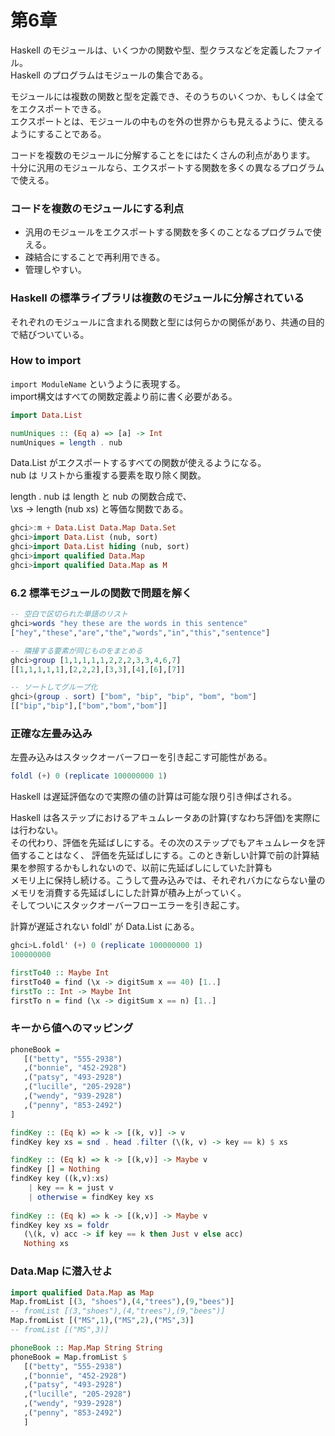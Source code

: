 # 第6章

Haskell のモジュールは、いくつかの関数や型、型クラスなどを定義したファイル。  
Haskell のプログラムはモジュールの集合である。

モジュールには複数の関数と型を定義でき、そのうちのいくつか、もしくは全てをエクスポートできる。  
エクスポートとは、モジュールの中ものを外の世界からも見えるように、使えるようにすることである。

コードを複数のモジュールに分解することをにはたくさんの利点があります。  
十分に汎用のモジュールなら、エクスポートする関数を多くの異なるプログラムで使える。

### コードを複数のモジュールにする利点

- 汎用のモジュールをエクスポートする関数を多くのことなるプログラムで使える。
- 疎結合にすることで再利用できる。
- 管理しやすい。

### Haskell の標準ライブラリは複数のモジュールに分解されている

それぞれのモジュールに含まれる関数と型には何らかの関係があり、共通の目的で結びついている。

### How to import

`import ModuleName` というように表現する。  
import構文はすべての関数定義より前に書く必要がある。

```haskell
import Data.List

numUniques :: (Eq a) => [a] -> Int
numUniques = length . nub
```

Data.List がエクスポートするすべての関数が使えるようになる。  
nub は リストから重複する要素を取り除く関数。

length . nub は length と nub の関数合成で、  
\xs -> length (nub xs) と等価な関数である。

```haskell
ghci>:m + Data.List Data.Map Data.Set
ghci>import Data.List (nub, sort)
ghci>import Data.List hiding (nub, sort)
ghci>import qualified Data.Map
ghci>import qualified Data.Map as M
```

### 6.2 標準モジュールの関数で問題を解く

```haskell
-- 空白で区切られた単語のリスト
ghci>words "hey these are the words in this sentence"
["hey","these","are","the","words","in","this","sentence"]

-- 隣接する要素が同じものをまとめる
ghci>group [1,1,1,1,1,2,2,2,3,3,4,6,7]
[[1,1,1,1,1],[2,2,2],[3,3],[4],[6],[7]]

-- ソートしてグループ化
ghci>(group . sort) ["bom", "bip", "bip", "bom", "bom"]
[["bip","bip"],["bom","bom","bom"]]
```

### 正確な左畳み込み

左畳み込みはスタックオーバーフローを引き起こす可能性がある。

```haskell
foldl (+) 0 (replicate 100000000 1)
```

Haskell は遅延評価なので実際の値の計算は可能な限り引き伸ばされる。

Haskell は各ステップにおけるアキュムレータあの計算(すなわち評価)を実際には行わない。  
その代わり、評価を先延ばしにする。その次のステップでもアキュムレータを評価することはなく、
評価を先延ばしにする。このとき新しい計算で前の計算結果を参照するかもしれないので、以前に先延ばしにしていた計算も  
メモリ上に保持し続ける。こうして畳み込みでは、それぞれバカにならない量のメモリを消費する先延ばしにした計算が積み上がっていく。  
そしてついにスタックオーバーフローエラーを引き起こす。

計算が遅延されない foldl' が Data.List にある。

```haskell
ghci>L.foldl' (+) 0 (replicate 100000000 1)
100000000

firstTo40 :: Maybe Int
firstTo40 = find (\x -> digitSum x == 40) [1..]
firstTo :: Int -> Maybe Int
firstTo n = find (\x -> digitSum x == n) [1..]
```

### キーから値へのマッピング

```haskell
phoneBook =
   [("betty", "555-2938")
   ,("bonnie", "452-2928")
   ,("patsy", "493-2928")
   ,("lucille", "205-2928")
   ,("wendy", "939-2928")
   ,("penny", "853-2492")
]

findKey :: (Eq k) => k -> [(k, v)] -> v
findKey key xs = snd . head .filter (\(k, v) -> key == k) $ xs

findKey :: (Eq k) => k -> [(k,v)] -> Maybe v
findKey [] = Nothing
findKey key ((k,v):xs)
    | key == k = just v
    | otherwise = findKey key xs
    
findKey :: (Eq k) => k -> [(k,v)] -> Maybe v
findKey key xs = foldr
   (\(k, v) acc -> if key == k then Just v else acc)
   Nothing xs
```

### Data.Map に潜入せよ

```haskell
import qualified Data.Map as Map
Map.fromList [(3, "shoes"),(4,"trees"),(9,"bees")]
-- fromList [(3,"shoes"),(4,"trees"),(9,"bees")]
Map.fromList [("MS",1),("MS",2),("MS",3)]
-- fromList [("MS",3)]

phoneBook :: Map.Map String String
phoneBook = Map.fromList $
   [("betty", "555-2938")
   ,("bonnie", "452-2928")
   ,("patsy", "493-2928")
   ,("lucille", "205-2928")
   ,("wendy", "939-2928")
   ,("penny", "853-2492")
   ]
```

